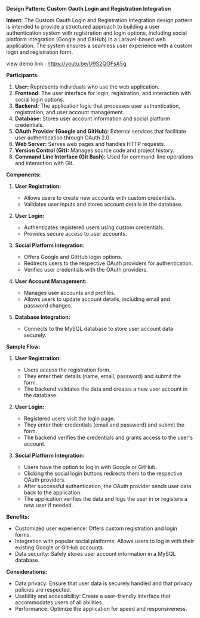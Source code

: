 **Design Pattern: Custom Oauth Login and Registration Integration**

**Intent:**
The Custom Oauth Login and Registration Integration design pattern is intended to provide a structured approach to building a user authentication system with registration and login options, including social platform integration (Google and GitHub) in a Laravel-based web application. The system ensures a seamless user experience with a custom login and registration form.

view demo link : https://youtu.be/U9S2QOFsA5g

**Participants:**

1. **User:** Represents individuals who use the web application.
2. **Frontend:** The user interface for login, registration, and interaction with social login options.
3. **Backend:** The application logic that processes user authentication, registration, and user account management.
4. **Database:** Stores user account information and social platform credentials.
5. **OAuth Provider (Google and GitHub):** External services that facilitate user authentication through OAuth 2.0.
6. **Web Server:** Serves web pages and handles HTTP requests.
7. **Version Control (Git):** Manages source code and project history.
8. **Command Line Interface (Git Bash):** Used for command-line operations and interaction with Git.

**Components:**

1. **User Registration:**
   - Allows users to create new accounts with custom credentials.
   - Validates user inputs and stores account details in the database.

2. **User Login:**
   - Authenticates registered users using custom credentials.
   - Provides secure access to user accounts.

3. **Social Platform Integration:**
   - Offers Google and GitHub login options.
   - Redirects users to the respective OAuth providers for authentication.
   - Verifies user credentials with the OAuth providers.

4. **User Account Management:**
   - Manages user accounts and profiles.
   - Allows users to update account details, including email and password changes.

5. **Database Integration:**
   - Connects to the MySQL database to store user account data securely.

**Sample Flow:**

1. **User Registration:**
   - Users access the registration form.
   - They enter their details (name, email, password) and submit the form.
   - The backend validates the data and creates a new user account in the database.

2. **User Login:**
   - Registered users visit the login page.
   - They enter their credentials (email and password) and submit the form.
   - The backend verifies the credentials and grants access to the user's account.

3. **Social Platform Integration:**
   - Users have the option to log in with Google or GitHub.
   - Clicking the social login buttons redirects them to the respective OAuth providers.
   - After successful authentication, the OAuth provider sends user data back to the application.
   - The application verifies the data and logs the user in or registers a new user if needed.

**Benefits:**

- Customized user experience: Offers custom registration and login forms.
- Integration with popular social platforms: Allows users to log in with their existing Google or GitHub accounts.
- Data security: Safely stores user account information in a MySQL database.

**Considerations:**

- Data privacy: Ensure that user data is securely handled and that privacy policies are respected.
- Usability and accessibility: Create a user-friendly interface that accommodates users of all abilities.
- Performance: Optimize the application for speed and responsiveness.

